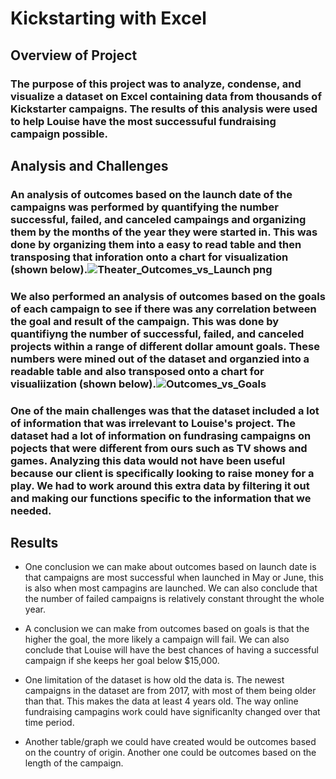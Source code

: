 # Kickstarting with Excel

## Overview of Project

### The purpose of this project was to analyze, condense, and visualize a dataset on Excel containing data from thousands of Kickstarter campaigns. The results of this analysis were used to help Louise have the most successuful fundraising campaign possible.

## Analysis and Challenges

### An analysis of outcomes based on the launch date of the campaigns was performed by quantifying the number successful, failed, and canceled campaings and organizing them by the months of the year they were started in. This was done by organizing them into a easy to read table and then transposing that inforation onto a chart for visualization (shown below).![Theater_Outcomes_vs_Launch png](https://user-images.githubusercontent.com/79877531/111887101-f9d8dd80-898f-11eb-8ead-e65bdffb930b.png)

### We also performed an analysis of outcomes based on the goals of each campaign to see if there was any correlation between the goal and result of the campaign. This was done by quantifiyng the number of successful, failed, and canceled projects within a range of different dollar amount goals. These numbers were mined out of the dataset and organzied into a readable table and also transposed onto a chart for visualiization (shown below).![Outcomes_vs_Goals](https://user-images.githubusercontent.com/79877531/111887256-f4c85e00-8990-11eb-9500-a757a2cf2b6d.png)

### One of the main challenges was that the dataset included a lot of information that was irrelevant to Louise's project. The dataset had a lot of information on fundrasing campaigns on pojects that were different from ours such as TV shows and games. Analyzing this data would not have been useful because our client is specifically looking to raise money for a play. We had to work around this extra data by filtering it out and making our functions specific to the information that we needed.

## Results

- One conclusion we can make about outcomes based on launch date is that campaigns are most successful when launched in May or June, this is also when most campagins are launched. We can also conclude that the number of failed campaigns is relatively constant throught the whole year.

- A conclusion we can make from outcomes based on goals is that the higher the goal, the more likely a campaign will fail. We can also conclude that Louise will have the best chances of having a successful campaign if she keeps her goal below $15,000.

- One limitation of the dataset is how old the data is. The newest campaigns in the dataset are from 2017, with most of them being older than that. This makes the data at least 4 years old. The way online fundraising campagins work could have significanlty changed over that time period. 

- Another table/graph we could have created would be outcomes based on the country of origin. Another one could be outcomes based on the length of the campaign.
